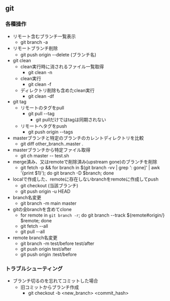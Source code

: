 ## git

### 各種操作

* リモート含むブランチ一覧表示
  * git branch -a
* リモートブランチ削除
  * git push origin --delete (ブランチ名)
* git clean
  * clean実行時に消されるファイル一覧取得
    * git clean -n
  * clean実行
    * git clean -f
  * ディレクトリ削除も含めたclean実行
    * git clean -df
* git tag
  * リモートのタグをpull
    * git pull --tag
      * git pullだけではtagは同期されない
  * リモートへタグをpush
    * git push origin --tags
* masterブランチと特定のブランチのカレントディレクトリを比較
  * git diff other_branch..master .
* masterブランチから特定ファイル取得
  * git ch master -- test.sh
* merge済み、又はremoteで削除済み(upstream gone)のブランチを削除
  * git fetch -p && for branch in $(git branch -vv | grep ': gone]' | awk '{print $1}'); do git branch -D $branch; done
* localで作成した、remoteに存在しないbranchをremoteに作成してpush
  * git checkout (当該ブランチ)
  * git push origin -u HEAD
* branch名変更
  * git branch -m main master
* gitの全branchを含めてclone
  * for remote in `git branch -r`; do git branch --track ${remote#origin/} $remote; done
  * git fetch --all
  * git pull --all
* remote branch名変更
  * git branch -m test/before test/after
  * git push origin test/after
  * git push origin :test/before

### トラブルシューティング

* ブランチ切るのを忘れてコミットした場合
  * 旧コミットからブランチ作成
    * git checkout -b <new_branch> <commit_hash>